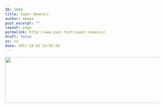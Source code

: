 ```yaml
---
ID: 1604
title: Super Nowości
author: mkepa
post_excerpt: ""
layout: page
permalink: http://www.psar.test/super-nowosci/
draft: false
as: sa
date: 2017-10-02 14:05:58
---
```

<a href="http://www.psar.test/wp-content/uploads/2017/10/supernowosci.jpg"><img class="alignnone size-full wp-image-1663" src="http://www.psar.test/wp-content/uploads/2017/10/super-nowosci.png" alt="" width="966" height="151" /></a>
